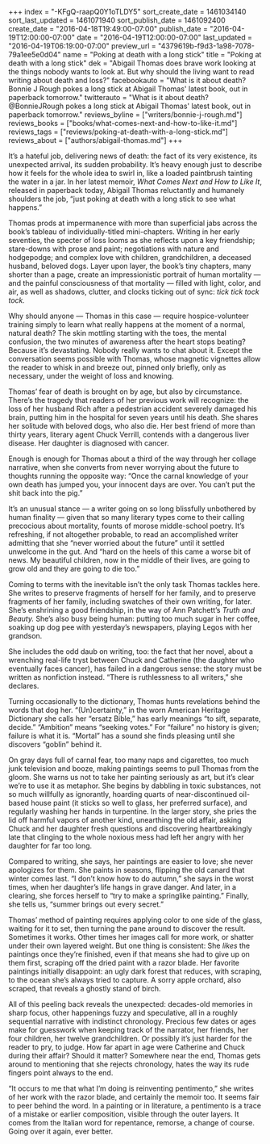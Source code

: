 +++
index = "-KFgQ-raapQ0Y1oTLDY5"
sort_create_date = 1461034140
sort_last_updated = 1461071940
sort_publish_date = 1461092400
create_date = "2016-04-18T19:49:00-07:00"
publish_date = "2016-04-19T12:00:00-07:00"
date = "2016-04-19T12:00:00-07:00"
last_updated = "2016-04-19T06:19:00-07:00"
preview_url = "4379619b-f9d3-1a98-7078-79a1ee5e0d04"
name = "Poking at death with a long stick"
title = "Poking at death with a long stick"
dek = "Abigail Thomas does brave work looking at the things nobody wants to look at. But why should the living want to read writing about death and loss?"
facebookauto = "What is it about death? Bonnie J Rough pokes a long stick at Abigail Thomas' latest book, out in paperback tomorrow."
twitterauto = "What is it about death? @BonnieJRough pokes a long stick at Abigail Thomas' latest book, out in paperback tomorrow."
reviews_byline = ["writers/bonnie-j-rough.md"]
reviews_books = ["books/what-comes-next-and-how-to-like-it.md"]
reviews_tags = ["reviews/poking-at-death-with-a-long-stick.md"]
reviews_about = ["authors/abigail-thomas.md"]
+++

It’s a hateful job, delivering news of death: the fact of its very existence, its unexpected arrival, its sudden probability. It’s heavy enough just to describe how it feels for the whole idea to swirl in, like a loaded paintbrush tainting the water in a jar. In her latest memoir, _What Comes Next and How to_ _Like It_, released in paperback today, Abigail Thomas reluctantly and humanely shoulders the job, “just poking at death with a long stick to see what happens.” 

Thomas prods at impermanence with more than superficial jabs across the book’s tableau of individually-titled mini-chapters. Writing in her early seventies, the specter of loss looms as she reflects upon a key friendship; stare-downs with prose and paint; negotiations with nature and hodgepodge; and complex love with children, grandchildren, a deceased husband, beloved dogs. Layer upon layer, the book’s tiny chapters, many shorter than a page, create an impressionistic portrait of human mortality &mdash; and the painful consciousness of that mortality &mdash; filled with light, color, and air, as well as shadows, clutter, and clocks ticking out of sync: _tick tick tock tock._ 

Why should anyone &mdash; Thomas in this case &mdash; require hospice-volunteer training simply to learn what really happens at the moment of a normal, natural death? The skin mottling starting with the toes, the mental confusion, the two minutes of awareness after the heart stops beating? Because it’s devastating. Nobody really wants to chat about it.  Except the conversation seems possible with Thomas, whose magnetic vignettes allow the reader to whisk in and breeze out, pinned only briefly, only as necessary, under the weight of loss and knowing.  

Thomas’ fear of death is brought on by age, but also by circumstance. There’s the tragedy that readers of her previous work will recognize: the loss of her husband Rich after a pedestrian accident severely damaged his brain, putting him in the hospital for seven years until his death. She shares her solitude with beloved dogs, who also die. Her best friend of more than thirty years, literary agent Chuck Verrill, contends with a dangerous liver disease. Her daughter is diagnosed with cancer. 

Enough is enough for Thomas about a third of the way through her collage narrative, when she converts from never worrying about the future to thoughts running the opposite way: “Once the carnal knowledge of your own death has jumped you, your innocent days are over. You can’t put the shit back into the pig.” 

It’s an unusual stance &mdash; a writer going on so long blissfully unbothered by human finality &mdash; given that so many literary types come to their calling precocious about mortality, founts of morose middle-school poetry. It’s refreshing, if not altogether probable, to read an accomplished writer admitting that she “never worried about the future” until it settled unwelcome in the gut. And “hard on the heels of this came a worse bit of news. My beautiful children, now in the middle of their lives, are going to grow old and they are going to die too.”

Coming to terms with the inevitable isn’t the only task Thomas tackles here. She writes to preserve fragments of herself for her family, and to preserve fragments of her family, including swatches of their own writing, for later. She’s enshrining a good friendship, in the way of Ann Patchett’s _Truth and Beauty._ She’s also busy being human: putting too much sugar in her coffee, soaking up dog pee with yesterday’s newspapers, playing Legos with her grandson. 

She includes the odd daub on writing, too: the fact that her novel, about a wrenching real-life tryst between Chuck and Catherine (the daughter who eventually faces cancer), has failed in a dangerous sense: the story must be written as nonfiction instead. “There is ruthlessness to all writers,” she declares. 

Turning occasionally to the dictionary, Thomas hunts revelations behind the words that dog her. “(Un)certainty,” in the worn American Heritage Dictionary she calls her “ersatz Bible,” has early meanings “to sift, separate, decide.” “Ambition” means “seeking votes.”  For “failure” no history is given; failure is what it is. “Mortal” has a sound she finds pleasing until she discovers “goblin” behind it. 

On gray days full of carnal fear, too many naps and cigarettes, too much junk television and booze, making paintings seems to pull Thomas from the gloom. She warns us not to take her painting seriously as art, but it’s clear we’re to use it as metaphor. She begins by dabbling in toxic substances, not so much willfully as ignorantly, hoarding quarts of near-discontinued oil-based house paint (it sticks so well to glass, her preferred surface), and regularly washing her hands in turpentine. In the larger story, she pries the lid off harmful vapors of another kind, unearthing the old affair, asking Chuck and her daughter fresh questions and discovering heartbreakingly late that clinging to the whole noxious mess had left her angry with her daughter for far too long. 

Compared to writing, she says, her paintings are easier to love; she never apologizes for them. She paints in seasons, flipping the old canard that winter comes last. “I don’t know how to do autumn,” she says in the worst times, when her daughter’s life hangs in grave danger. And later, in a clearing, she forces herself to “try to make a springlike painting.” Finally, she tells us, “summer brings out every secret.” 

Thomas’ method of painting requires applying color to one side of the glass, waiting for it to set, then turning the pane around to discover the result. Sometimes it works. Other times her images call for more work, or shatter under their own layered weight. But one thing is consistent: She _likes_ the paintings once they’re finished, even if that means she had to give up on them first, scraping off the dried paint with a razor blade. Her favorite paintings initially disappoint: an ugly dark forest that reduces, with scraping, to the ocean she’s always tried to capture. A sorry apple orchard, also scraped, that reveals a ghostly stand of birch. 

All of this peeling back reveals the unexpected: decades-old memories in sharp focus, other happenings fuzzy and speculative, all in a roughly sequential narrative with indistinct chronology. Precious few dates or ages make for guesswork when keeping track of the narrator, her friends, her four children, her twelve grandchildren. Or possibly it’s just harder for the reader to pry, to judge. How far apart in age were Catherine and Chuck during their affair? Should it matter? Somewhere near the end, Thomas gets around to mentioning that she rejects chronology, hates the way its rude fingers point always to the end. 

“It occurs to me that what I’m doing is reinventing pentimento,” she writes of her work with the razor blade, and certainly the memoir too. It seems fair to peer behind the word. In a painting or in literature, a pentimento is a trace of a mistake or earlier composition, visible through the outer layers. It comes from the Italian word for repentance, remorse, a change of course. Going over it again, ever better. 